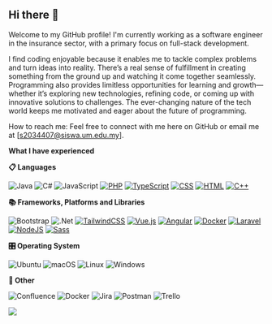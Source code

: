 ## Hi there 👋

<!--
**Theinarasu-s2034407/Theinarasu-s2034407** is a ✨ _special_ ✨ repository because its `README.md` (this file) appears on your GitHub profile.

Here are some ideas to get you started:

- 🔭 I’m currently working on ...
- 🌱 I’m currently learning ...
- 👯 I’m looking to collaborate on ...
- 🤔 I’m looking for help with ...
- 💬 Ask me about ...
- 📫 How to reach me: ...
- 😄 Pronouns: ...
- ⚡ Fun fact: ...
-->
<p>Welcome to my GitHub profile! I'm currently working as a software engineer in the insurance sector, with a primary focus on full-stack development.</p>

<p>I find coding enjoyable because it enables me to tackle complex problems and turn ideas into reality. There’s a real sense of fulfillment in creating something from the ground up and watching it come together seamlessly. Programming also provides limitless opportunities for learning and growth—whether it’s exploring new technologies, refining code, or coming up with innovative solutions to challenges. The ever-changing nature of the tech world keeps me motivated and eager about the future of programming.<p>

How to reach me: Feel free to connect with me here on GitHub or email me at [s2034407@siswa.um.edu.my]. 

**What I have experienced**

**📋 Languages**

![Java](https://img.shields.io/badge/java-%23ED8B00.svg?style=for-the-badge&logo=openjdk&logoColor=white) ![C#](https://img.shields.io/badge/c%23-%23239120.svg?style=for-the-badge&logo=csharp&logoColor=white) ![JavaScript](https://img.shields.io/badge/javascript-%23323330.svg?style=for-the-badge&logo=javascript&logoColor=%23F7DF1E) 	[![PHP](https://img.shields.io/badge/php-%23777BB4.svg?&style=for-the-badge&logo=php&logoColor=white)](#) [![TypeScript](https://img.shields.io/badge/TypeScript-3178C6?style=for-the-badge&logo=typescript&logoColor=fff)](#) [![CSS](https://img.shields.io/badge/CSS-1572B6?style=for-the-badge&logo=css3&logoColor=fff)](#) [![HTML](https://img.shields.io/badge/HTML-%23E34F26.svg?style=for-the-badge&logo=html5&logoColor=white)](#) [![C++](https://img.shields.io/badge/C++-%2300599C.svg?style=for-the-badge&logo=c%2B%2B&logoColor=white)](#)

**📚 Frameworks, Platforms and Libraries**

![Bootstrap](https://img.shields.io/badge/bootstrap-%238511FA.svg?style=for-the-badge&logo=bootstrap&logoColor=white) ![.Net](https://img.shields.io/badge/.NET-5C2D91?style=for-the-badge&logo=.net&logoColor=white) 	[![TailwindCSS](https://img.shields.io/badge/Tailwind%20CSS-%2338B2AC.svg?style=for-the-badge&logo=tailwind-css&logoColor=white)](#) [![Vue.js](https://img.shields.io/badge/Vue.js-4FC08D?style=for-the-badge&logo=vuedotjs&logoColor=fff)](#) [![Angular](https://img.shields.io/badge/Angular-%23DD0031.svg?style=for-the-badge&logo=angular&logoColor=white)](#) [![Docker](https://img.shields.io/badge/Docker-2496ED?style=for-the-badge&logo=docker&logoColor=fff)](#) 	[![Laravel](https://img.shields.io/badge/Laravel-%23FF2D20.svg?style=for-the-badge&logo=laravel&logoColor=white)](#) [![NodeJS](https://img.shields.io/badge/Node.js-6DA55F?style=for-the-badge&logo=node.js&logoColor=white)](#) [![Sass](https://img.shields.io/badge/Sass-C69?style=for-the-badge&logo=sass&logoColor=fff)](#)


**🎛️ Operating System**

![Ubuntu](https://img.shields.io/badge/Ubuntu-E95420?style=for-the-badge&logo=ubuntu&logoColor=white) ![macOS](https://img.shields.io/badge/mac%20os-000000?style=for-the-badge&logo=macos&logoColor=F0F0F0) ![Linux](https://img.shields.io/badge/Linux-FCC624?style=for-the-badge&logo=linux&logoColor=black) ![Windows](https://img.shields.io/badge/Windows-0078D6?style=for-the-badge&logo=windows&logoColor=white)

**🥅 Other**

![Confluence](https://img.shields.io/badge/confluence-%23172BF4.svg?style=for-the-badge&logo=confluence&logoColor=white) ![Docker](https://img.shields.io/badge/docker-%230db7ed.svg?style=for-the-badge&logo=docker&logoColor=white) ![Jira](https://img.shields.io/badge/jira-%230A0FFF.svg?style=for-the-badge&logo=jira&logoColor=white) ![Postman](https://img.shields.io/badge/Postman-FF6C37?style=for-the-badge&logo=postman&logoColor=white) ![Trello](https://img.shields.io/badge/Trello-%23026AA7.svg?style=for-the-badge&logo=Trello&logoColor=white)

[![](https://visitcount.itsvg.in/api?id=suhadaudd&label=Profile%20Views&color=6&icon=0&pretty=false)](https://visitcount.itsvg.in) 


